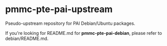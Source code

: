 pmmc-pte-pai-upstream
=====================

Pseudo-upstream repository for PAI Debian/Ubuntu packages.

If you're looking for README.md for **pmmc-pte-pai-debian**, please refer to debian/README.md.